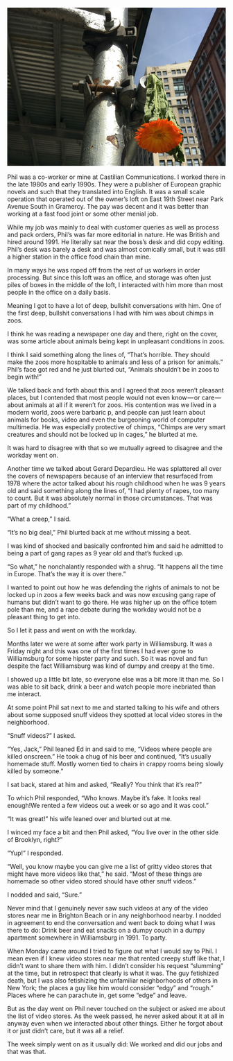 <!-----
title: Phil Howard at Castilian Communications
description: About a creepy co-worker I worked with in 1991.
date: '2020-02-03T02:36:39.574Z'
slug: 3656b45bb8fe
----->

![](img/1__or1wcbxxRwJhaM__TF9s6Fg.jpeg)

Phil was a co-worker or mine at Castilian Communications. I worked there in the late 1980s and early 1990s. They were a publisher of European graphic novels and such that they translated into English. It was a small scale operation that operated out of the owner’s loft on East 19th Street near Park Avenue South in Gramercy. The pay was decent and it was better than working at a fast food joint or some other menial job.

While my job was mainly to deal with customer queries as well as process and pack orders, Phil’s was far more editorial in nature. He was British and hired around 1991. He literally sat near the boss’s desk and did copy editing. Phil’s desk was barely a desk and was almost comically small, but it was still a higher station in the office food chain than mine.

In many ways he was roped off from the rest of us workers in order processing. But since this loft was an office, and storage was often just piles of boxes in the middle of the loft, I interacted with him more than most people in the office on a daily basis.

Meaning I got to have a lot of deep, bullshit conversations with him. One of the first deep, bullshit conversations I had with him was about chimps in zoos.

I think he was reading a newspaper one day and there, right on the cover, was some article about animals being kept in unpleasant conditions in zoos.

I think I said something along the lines of, “That’s horrible. They should make the zoos more hospitable to animals and less of a prison for animals.” Phil’s face got red and he just blurted out, “Animals shouldn’t be in zoos to begin with!”

We talked back and forth about this and I agreed that zoos weren’t pleasant places, but I contended that most people would not even know — or care — about animals at all if it weren’t for zoos. His contention was we lived in a modern world, zoos were barbaric p, and people can just learn about animals for books, video and even the burgeoning world of computer multimedia. He was especially protective of chimps, “Chimps are very smart creatures and should not be locked up in cages,” he blurted at me.

It was hard to disagree with that so we mutually agreed to disagree and the workday went on.

Another time we talked about Gerard Depardieu. He was splattered all over the covers of newspapers because of an interview that resurfaced from 1978 where the actor talked about his rough childhood when he was 9 years old and said something along the lines of, “I had plenty of rapes, too many to count. But it was absolutely normal in those circumstances. That was part of my childhood.”

“What a creep,” I said.

“It’s no big deal,” Phil blurted back at me without missing a beat.

I was kind of shocked and basically confronted him and said he admitted to being a part of gang rapes as 9 year old and that’s fucked up.

“So what,” he nonchalantly responded with a shrug. “It happens all the time in Europe. That’s the way it is over there.”

I wanted to point out how he was defending the rights of animals to not be locked up in zoos a few weeks back and was now excusing gang rape of humans but didn’t want to go there. He was higher up on the office totem pole than me, and a rape debate during the workday would not be a pleasant thing to get into.

So I let it pass and went on with the workday.

Months later we were at some after work party in Williamsburg. It was a Friday night and this was one of the first times I had ever gone to Williamsburg for some hipster party and such. So it was novel and fun despite the fact Williamsburg was kind of dumpy and creepy at the time.

I showed up a little bit late, so everyone else was a bit more lit than me. So I was able to sit back, drink a beer and watch people more inebriated than me interact.

At some point Phil sat next to me and started talking to his wife and others about some supposed snuff videos they spotted at local video stores in the neighborhood.

“Snuff videos?” I asked.

“Yes, Jack,” Phil leaned Ed in and said to me, “Videos where people are killed onscreen.” He took a chug of his beer and continued, “It’s usually homemade stuff. Mostly women tied to chairs in crappy rooms being slowly killed by someone.”

I sat back, stared at him and asked, “Really? You think that it’s real?”

To which Phil responded, “Who knows. Maybe it’s fake. It looks real enough!We rented a few videos out a week or so ago and it was cool.”

“It was great!” his wife leaned over and blurted out at me.

I winced my face a bit and then Phil asked, “You live over in the other side of Brooklyn, right?”

“Yup!” I responded.

“Well, you know maybe you can give me a list of gritty video stores that might have more videos like that,” he said. “Most of these things are homemade so other video stored should have other snuff videos.”

I nodded and said, “Sure.”

Never mind that I genuinely never saw such videos at any of the video stores near me in Brighton Beach or in any neighborhood nearby. I nodded in agreement to end the conversation and went back to doing what I was there to do: Drink beer and eat snacks on a dumpy couch in a dumpy apartment somewhere in Williamsburg in 1991. To party.

When Monday came around I tried to figure out what I would say to Phil. I mean even if I knew video stores near me that rented creepy stuff like that, I didn’t want to share them with him. I didn’t consider his request “slumming” at the time, but in retrospect that clearly is what it was. The guy fetishized death, but I was also fetishizing the unfamiliar neighborhoods of others in New York; the places a guy like him would consider “edgy” and “rough.” Places where he can parachute in, get some “edge” and leave.

But as the day went on Phil never touched on the subject or asked me about the list of video stores. As the week passed, he never asked about it at all in anyway even when we interacted about other things. Either he forgot about it or just didn’t care, but it was all a relief.

The week simply went on as it usually did: We worked and did our jobs and that was that.